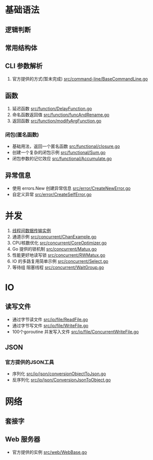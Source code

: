 # 基础语法


## 逻辑判断

## 常用结构体 

## CLI 参数解析

1. 官方提供的方式(暂未完成) [src/command-line/BaseCommandLine.go](src/command-line/BaseCommandLine.go)

## 函数

1. 延迟函数 [src/function/DelayFunction.go](src/function/DelayFunction.go)
2. 命名函数返回值 [src/function/funcAndRename.go](src/function/funcAndRename.go)
3. 返回函数 [src/function/modifyArgFunction.go](src/function/modifyArgFunction.go)

### 闭包(匿名函数)

+ 基础用法，返回一个匿名函数 [src/functional/closure.go](src/functional/closure.go)
+ 创建一个复杂的闭包示例 [src/functional/Sum.go](src/functional/Sum.go)
+ 闭包参数的记忆效应 [src/functional/Accumulate.go](src/functional/Accumulate.go)

## 异常信息

+ 使用 errors.New 创建异常信息 [src/error/CreateNewError.go](src/error/CreateNewError.go)
+ 自定义异常 [src/error/CreateSelfError.go](src/error/CreateSelfError.go)



# 并发
1. [线程间数据传输实例](src/concurrent/ChanExample.go)
2. 通道示例 [src/concurrent/ChanExample.go](src/concurrent/ChanExample.go)
3. CPU核数优化 [src/concurrent/CoreOptimizer.go](src/concurrent/CoreOptimizer.go)
4. Go 提供的锁机制 [src/concurrent/Matux.go](src/concurrent/Matux.go)
5. 性能更好地读写锁 [src/concurrent/RWMatux.go](src/concurrent/RWMatux.go)
6. IO 的多路复用简单示例 [src/concurrent/Select.go](src/concurrent/Select.go)
7. 等待组 阻塞线程 [src/concurrent/WaitGroup.go](src/concurrent/WaitGroup.go)



# IO

## 读写文件

+ 通过字节读文件 [src/io/file/ReadFile.go](src/io/file/ReadFile.go)
+ 通过字节写文件 [src/io/file/WriteFile.go](src/io/file/WriteFile.go)
+ 100个goroutine 并发写入文件 [src/io/file/ConcurrentWriteFile.go](src/io/file/ConcurrentWriteFile.go)

## JSON

### 官方提供的JSON工具

+ 序列化  [src/io/json/conversionObjectToJson.go](src/io/json/conversionObjectToJson.go)
+ 反序列化  [src/io/json/ConversionJsonToObject.go](src/io/json/ConversionJsonToObject.go)


# 网络

## 套接字

## Web 服务器

+ 官方提供的实例 [src/web/WebBase.go](src/web/WebBase.go)


